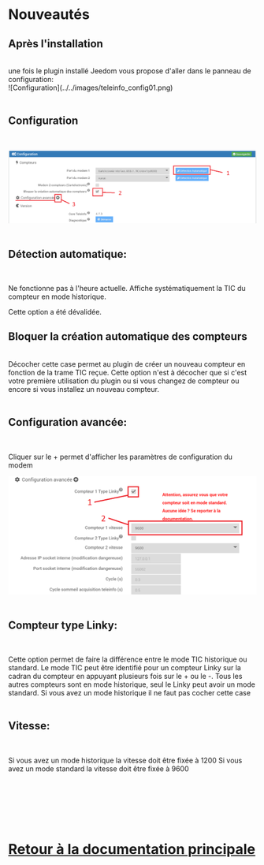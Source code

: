 

# Nouveautés


## Après l'installation

<br>
une fois le plugin installé Jeedom vous propose d'aller dans le panneau de configuration:

<br>
![Configuration](../../images/teleinfo_config01.png)

<br>
<br>

## Configuration
<br>

![Configuration 1](../../images/teleinfo_config02.png)
<br>
<br>

## Détection automatique:
<br>

Ne fonctionne pas à l'heure actuelle. Affiche systématiquement la TIC du compteur en mode historique.
<br>

Cette option a été dévalidée.
<br>

## Bloquer la création automatique des compteurs
<br>
Décocher cette case permet au plugin de créer un nouveau compteur en fonction de la trame TIC reçue.
Cette option n'est à décocher que si c'est votre première utilisation du plugin ou si vous changez de compteur ou encore si vous installez un nouveau compteur.
<br>
<br>

## Configuration avancée:
<br>


Cliquer sur le + permet d'afficher les paramètres de configuration du modem
<br>

![Configuration modem](../../images/teleinfo_config03.png)
<br>
<br>

## Compteur type Linky:
<br>

Cette option permet de faire la différence entre le mode TIC historique ou standard. Le mode TIC peut être identifié pour un compteur Linky sur la cadran du compteur en appuyant plusieurs fois sur le + ou le -. Tous les autres compteurs sont en mode historique, seul le Linky peut avoir un mode standard.
Si vous avez un mode historique il ne faut pas cocher cette case
<br>
<br>

## Vitesse:
<br>

Si vous avez un mode historique la vitesse doit être fixée à 1200
Si vous avez un mode standard la vitesse doit être fixée à 9600

<br>
<br>
<br>
<br>
<br>
 

[Retour à la documentation principale](/plugin-teleinfo/fr_FR/)
===
